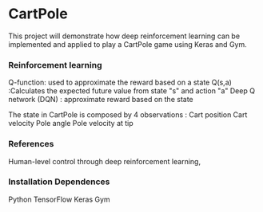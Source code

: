 # CartPole
This project will demonstrate how deep reinforcement learning can be implemented and applied to play a CartPole game using Keras and Gym.

### Reinforcement learning
Q-function: used to approximate the reward based on a state
Q(s,a) :Calculates the expected future value from state "s" and action "a"
Deep Q network (DQN) : approximate reward based on the state

The state in CartPole is composed by 4 observations :
Cart position
Cart velocity
Pole angle
Pole velocity at tip


### References
Human-level control through deep reinforcement learning,


### Installation Dependences
Python
TensorFlow
Keras
Gym
